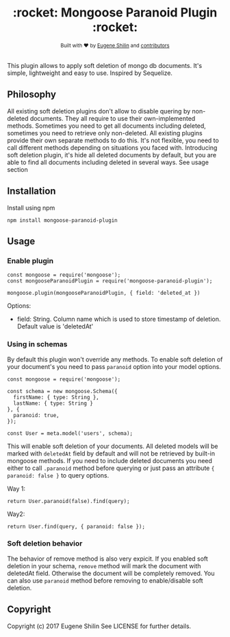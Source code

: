 <h1 align="center">:rocket: Mongoose Paranoid Plugin :rocket:</h1>

<div align="center">
  <sub>Built with ❤︎ by
  <a href="https://github.com/euqen">Eugene Shilin</a> and
  <a href="https://github.com/euqen/mongoose-paranoid-plugin/graphs/contributors">
    contributors
  </a>
</div>
<br />
  
This plugin allows to apply soft deletion of mongo db documents. It's simple, lightweight and easy to use. Inspired by Sequelize.

## Philosophy

All existing soft deletion plugins don't allow to disable quering by non-deleted documents. They all require to use their own-implemented methods. Sometimes you need to get all documents including deleted, sometimes you need to retrieve only non-deleted. All existing plugins provide their own separate methods to do this. It's not flexible, you need to call different methods depending on situations you faced with. Introducing soft deletion plugin, it's hide all deleted documents by default, but you are able to find all documents including deleted in several ways. See usage section

## Installation

Install using npm

```
npm install mongoose-paranoid-plugin
```

## Usage

### Enable plugin

```
const mongoose = require('mongoose');
const mongooseParanoidPlugin = require('mongoose-paranoid-plugin');

mongoose.plugin(mongooseParanoidPlugin, { field: 'deleted_at })

```

Options:

- field: String. Column name which is used to store timestamp of deletion. Default value is 'deletedAt'

### Using in schemas

By default this plugin won't override any methods. To enable soft deletion of your document's you need to pass `paranoid` option into your model options. 

```
const mongoose = require('mongoose');

const schema = new mongoose.Schema({ 
  firstName: { type: String },
  lastName: { type: String }
}, {
  paranoid: true,
});

const User = meta.model('users', schema);
```

This will enable soft deletion of your documents. All deleted models will be marked with `deletedAt` field by default and will not be retrieved by built-in mongoose methods. If you need to include deleted documents you need either to call `.paranoid` method before querying or just pass an attribute `{ paranoid: false }` to query options.

Way 1:

```
return User.paranoid(false).find(query);
```

Way2:

```
return User.find(query, { paranoid: false });
```

### Soft deletion behavior

The behavior of remove method is also very expicit. If you enabled soft deletion in your schema, `remove` method will mark the document with deletedAt field. Otherwise the document will be completely removed. You can also use `paranoid` method before removing to enable/disable soft deletion.


## Copyright

Copyright (c) 2017 Eugene Shilin See LICENSE for further details.
